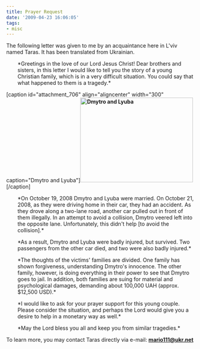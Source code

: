 ```yaml
---
title: Prayer Request
date: '2009-04-23 16:06:05'
tags:
- misc
---
```


The following letter was given to me by an acquaintance here in L'viv named Taras. It has been translated from Ukrainian.
<p style="padding-left: 30px;">*Greetings in the love of our Lord Jesus Christ! Dear brothers and sisters, in this letter I would like to tell you the story of a young Christian family, which is in a very difficult situation. You could say that what happened to them is a tragedy.*</p>
<p style="padding-left: 30px;"></p>


[caption id="attachment_706" align="aligncenter" width="300" caption="Dmytro and Lyuba"]**<a href="https://s3.amazonaws.com/content.ofreport.com/2009/04/img_0632.jpg"><img class="size-medium wp-image-706" title="img_0632" src="https://s3.amazonaws.com/content.ofreport.com/2009/04/img_0632-300x225.jpg" alt="Dmytro and Lyuba" width="300" height="225" /></a>**[/caption]

<p style="padding-left: 30px;"><!--more-->
*On October 19, 2008 Dmytro and Lyuba were married. On October 21, 2008, as they were driving home in their car, they had an accident. As they drove along a two-lane road, another car pulled out in front of them illegally. In an attempt to avoid a collision, Dmytro veered left into the opposite lane. Unfortunately, this didn't help [to avoid the collision].*
<p style="padding-left: 30px;"></p>
<p style="padding-left: 30px;">*As a result, Dmytro and Lyuba were badly injured, but survived. Two passengers from the other car died, and two were also badly injured.*</p>
<p style="padding-left: 30px;">*The thoughts of the victims' families are divided. One family has shown forgiveness, understanding Dmytro's innocence. The other family, however, is doing everything in their power to see that Dmytro goes to jail. In addition, both families are suing for material and psychological damages, demanding about 100,000 UAH (approx. $12,500 USD).*</p>
<p style="padding-left: 30px;">*I would like to ask for your prayer support for this young couple. Please consider the situation, and perhaps the Lord would give you a desire to help in a monetary way as well.*</p>
<p style="padding-left: 30px;">*May the Lord bless you all and keep you from similar tragedies.*</p>

To learn more, you may contact Taras directly via e-mail: <strong>mario111@ukr.net</strong>
